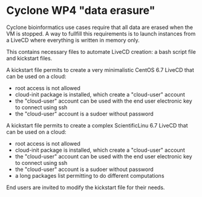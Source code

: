 # Cyclone WP4 "data erasure"

Cyclone bioinformatics use cases require that all data are erased when the VM is stopped.
A way to fullfill this requirements is to launch instances from a LiveCD where everything is written in memory only.

This contains necessary files to automate LiveCD creation: a bash script file and kickstart files.

A kickstart file permits to create a very minimalistic CentOS 6.7 LiveCD that can be used on a cloud:
- root access is not allowed
- cloud-init package is installed, which create a "cloud-user" account 
- the "cloud-user" account can be used with the end user electronic key to connect using ssh
- the "cloud-user" account is a sudoer without password

A kickstart file permits to create a complex ScientificLinu 6.7 LiveCD that can be used on a cloud:
- root access is not allowed
- cloud-init package is installed, which create a "cloud-user" account 
- the "cloud-user" account can be used with the end user electronic key to connect using ssh
- the "cloud-user" account is a sudoer without password
- a long packages list permitting to do different computations

End users are invited to modify the kickstart file for their needs.
